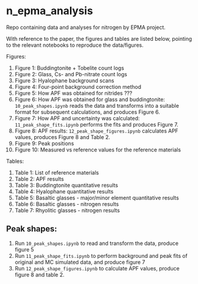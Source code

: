 # n_epma_analysis

Repo containing data and analyses for nitrogen by EPMA project.

With reference to the paper, the figures and tables are listed below, pointing to the relevant notebooks to reproduce the data/figures.

Figures:

1. Figure 1: Buddingtonite + Tobelite count logs
2. Figure 2: Glass, Cs- and Pb-nitrate count logs
3. Figure 3: Hyalophane background scans
4. Figure 4: Four-point background correction method
5. Figure 5: How APF was obtained for nitrides ???
6. Figure 6: How APF was obtained for glass and buddingtonite: `10_peak_shapes.ipynb` reads the data and transforms into a suitable format for subsequent calculations, and produces Figure 6.
7. Figure 7: How APF and uncertainty was calculated: `11_peak_shape_fits.ipynb` performs the fits and produces Figure 7.
8. Figure 8: APF results: `12_peak_shape_figures.ipynb` calculates APF values, produces Figure 8 and Table 2.
9. Figure 9: Peak positions
10. Figure 10: Measured vs reference values for the reference materials

Tables:

1. Table 1: List of reference materials
2. Table 2: APF results
3. Table 3: Buddingtonite quantitative results
4. Table 4: Hyalophane quantitative results
5. Table 5: Basaltic glasses - major/minor element quantitative results
6. Table 6: Basaltic glasses - nitrogen results
7. Table 7: Rhyolitic glasses - nitrogen results


## Peak shapes:

1. Run `10_peak_shapes.ipynb` to read and transform the data, produce figure 5
2. Run `11_peak_shape_fits.ipynb` to perform background and peak fits of original and MC simulated data, and produce figure 7
3. Run `12_peak_shape_figures.ipynb` to calculate APF values, produce figure 8 and table 2.

